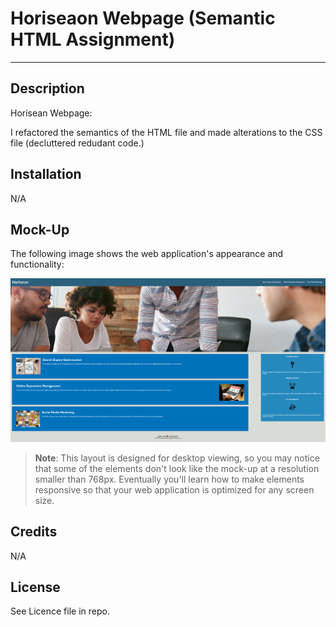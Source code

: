 # Horiseaon Webpage (Semantic HTML Assignment)

---

## Description

Horisean Webpage:

I refactored the semantics of the HTML file and made alterations to the CSS file (decluttered redudant code.)

## Installation

N/A

## Mock-Up

The following image shows the web application's appearance and functionality:

![The Horiseon webpage includes a navigation bar, a header image, and cards with text and images at the bottom of the page.](https://raw.githubusercontent.com/Tesseir/Semantic-html/main/assets/images/Capture.PNG)

> **Note**: This layout is designed for desktop viewing, so you may notice that some of the elements don't look like the mock-up at a resolution smaller than 768px. Eventually you'll learn how to make elements responsive so that your web application is optimized for any screen size.


## Credits

N/A

## License

See Licence file in repo.